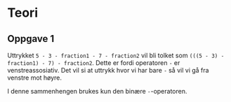 # Teori

## Oppgave 1
Uttrykket `5 - 3 - fraction1 - 7 - fraction2` vil bli tolket som `(((5 - 3) - fraction1) - 7) - fraction2`.
Dette er fordi operatoren `-` er venstreassosiativ.
Det vil si at uttrykk hvor vi har bare `-` så vil vi gå fra venstre mot høyre.

I denne sammenhengen brukes kun den binære `-`-operatoren.